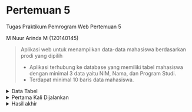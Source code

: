 # Pertemuan 5
Tugas Praktikum Pemrogram Web Pertemuan 5

M Nuur Arinda M (120140145)

> Aplikasi web untuk menampilkan data-data mahasiswa berdasarkan prodi yang dipilih
> - Aplikasi terhubung ke database yang memiliki tabel mahasiswa dengan minimal 3 data
yaitu NIM, Nama, dan Program Studi.
> - Terdapat minimal 10 baris data mahasiswa.

<details>
<summary>Data Tabel</summary>

Terdapat 12 data mahasiswa dalam database

![Data Mahasiswa](src/tabeldata.png)
</details>

<details>
<summary>Pertama Kali Dijalankan</summary>

Belum ada data yang dapat dilihat karena belum ada prodi yang dipilih

![Output1](src/output1.png)
</details>

<details>
<summary>Hasil akhir</summary>

Data yang terlihat setelah memilih prodi

![Output3](src/output2.png)
</details>